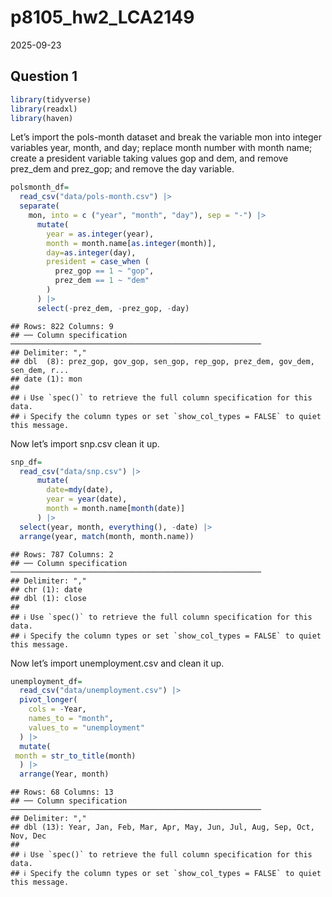 p8105_hw2_LCA2149
================
2025-09-23

## Question 1

``` r
library(tidyverse)
library(readxl)
library(haven)
```

Let’s import the pols-month dataset and break the variable mon into
integer variables year, month, and day; replace month number with month
name; create a president variable taking values gop and dem, and remove
prez_dem and prez_gop; and remove the day variable.

``` r
polsmonth_df=
  read_csv("data/pols-month.csv") |>
  separate(
    mon, into = c ("year", "month", "day"), sep = "-") |>
      mutate(
        year = as.integer(year),
        month = month.name[as.integer(month)],
        day=as.integer(day),
        president = case_when (
          prez_gop == 1 ~ "gop",
          prez_dem == 1 ~ "dem"
        )
      ) |>
      select(-prez_dem, -prez_gop, -day)
```

    ## Rows: 822 Columns: 9
    ## ── Column specification ────────────────────────────────────────────────────────
    ## Delimiter: ","
    ## dbl  (8): prez_gop, gov_gop, sen_gop, rep_gop, prez_dem, gov_dem, sen_dem, r...
    ## date (1): mon
    ## 
    ## ℹ Use `spec()` to retrieve the full column specification for this data.
    ## ℹ Specify the column types or set `show_col_types = FALSE` to quiet this message.

Now let’s import snp.csv clean it up.

``` r
snp_df=
  read_csv("data/snp.csv") |>
      mutate(
        date=mdy(date),
        year = year(date),
        month = month.name[month(date)] 
      ) |>
  select(year, month, everything(), -date) |>
  arrange(year, match(month, month.name))
```

    ## Rows: 787 Columns: 2
    ## ── Column specification ────────────────────────────────────────────────────────
    ## Delimiter: ","
    ## chr (1): date
    ## dbl (1): close
    ## 
    ## ℹ Use `spec()` to retrieve the full column specification for this data.
    ## ℹ Specify the column types or set `show_col_types = FALSE` to quiet this message.

Now let’s import unemployment.csv and clean it up.

``` r
unemployment_df=
  read_csv("data/unemployment.csv") |>
  pivot_longer(
    cols = -Year,               
    names_to = "month",         
    values_to = "unemployment"  
  ) |>
  mutate(
 month = str_to_title(month)
  ) |>
  arrange(Year, month)
```

    ## Rows: 68 Columns: 13
    ## ── Column specification ────────────────────────────────────────────────────────
    ## Delimiter: ","
    ## dbl (13): Year, Jan, Feb, Mar, Apr, May, Jun, Jul, Aug, Sep, Oct, Nov, Dec
    ## 
    ## ℹ Use `spec()` to retrieve the full column specification for this data.
    ## ℹ Specify the column types or set `show_col_types = FALSE` to quiet this message.
